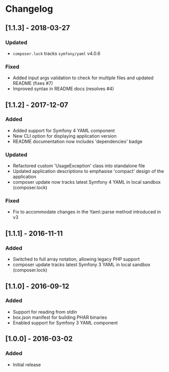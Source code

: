 # Changelog

## [1.1.3] - 2018-03-27

### Updated

- `composer.lock` tracks `symfony/yaml` v4.0.6

### Fixed

- Added input args validation to check for multiple files and updated README
  (fixes #7)
- Improved syntax in README docs (resolves #4)

## [1.1.2] - 2017-12-07

### Added

- Added support for Symfony 4 YAML component
- New CLI option for displaying application version
- README documentation now includes 'dependencies' badge

### Updated

- Refactored custom 'UsageException' class into standalone file
- Updated application descriptions to emphasise 'compact' design of the application
- composer update now tracks latest Symfony 4 YAML in local sandbox (composer.lock)

### Fixed

- Fix to accommodate changes in the Yaml::parse method introduced in v3

## [1.1.1] - 2016-11-11

### Added

- Switched to full array notation, allowing legacy PHP support
- composer update tracks latest Symfony 3 YAML in local sandbox (composer.lock)

## [1.1.0] - 2016-09-12

### Added

- Support for reading from stdin
- box.json manifest for building PHAR binaries
- Enabled support for Symfony 3 YAML component

## [1.0.0] - 2016-03-02

### Added

- Initial release
